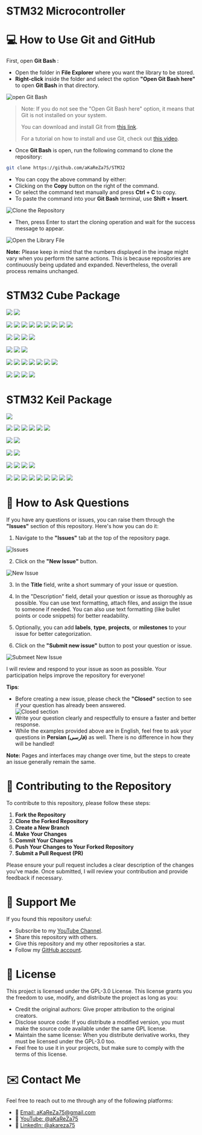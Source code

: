 # STM32 Microcontroller

# 💻 How to Use Git and GitHub
First, open **Git Bash** :
-  Open the folder in **File Explorer** where you want the library to be stored.
-  **Right-click** inside the folder and select the option **"Open Git Bash here"** to open **Git Bash** in that directory.

![open Git Bash](Images/Step0.png)

> Note: If you do not see the "Open Git Bash here" option, it means that Git is not installed on your system.
> 
>  You can download and install Git from [this link](https://git-scm.com/downloads).
>  
>  For a tutorial on how to install and use Git, check out [this video](https://youtu.be/BsykgHpmUt8).
  
-  Once **Git Bash** is open, run the following command to clone the repository:

 ```bash
git clone https://github.com/aKaReZa75/STM32
```
- You can copy the above command by either:
- Clicking on the **Copy** button on the right of the command.
- Or select the command text manually and press **Ctrl + C** to copy.
- To paste the command into your **Git Bash** terminal, use **Shift + Insert**.

![Clone the Repository](Images/Step1.png)

- Then, press Enter to start the cloning operation and wait for the success message to appear.

![Open the Library File](Images/Step2.png)

**Note:** Please keep in mind that the numbers displayed in the image might vary when you perform the same actions. This is because repositories are continuously being updated and expanded. Nevertheless, the overall process remains unchanged.

# STM32 **Cube** Package
[![](https://img.shields.io/badge/Cube-C0_v100-blue)](https://www.mediafire.com/file/g50dhmr7ik9lgsj/stm32cube_fw_c0_v100.zip/file)
[![](https://img.shields.io/badge/Cube-C0_v101-blue)](https://www.mediafire.com/file/ylzs5c9v1owe3e2/stm32cube_fw_c0_v101.zip/file) 

[![](https://img.shields.io/badge/Cube-F0_v1110-blue)](https://www.mediafire.com/file/keam6ubr85eynjo/stm32cube_fw_f0_v1110.zip/file)
[![](https://img.shields.io/badge/Cube-F0_v1114-blue)](https://www.mediafire.com/file/37xceinyif8a06v/stm32cube_fw_f0_v1114.zip/file)
[![](https://img.shields.io/badge/Cube-F1_v180-blue)](https://www.mediafire.com/file/18rjp5zhjh3jamk/stm32cube_fw_f1_v180.zip/file)
[![](https://img.shields.io/badge/Cube-F1_v185-blue)](https://www.mediafire.com/file/upg6cdowe42urf7/stm32cube_fw_f1_v185.zip/file)
[![](https://img.shields.io/badge/Cube-F2_v190-blue)](https://www.mediafire.com/file/ajp6arei11f6trr/stm32cube_fw_f2_v190.zip/file)
[![](https://img.shields.io/badge/Cube-F2_v194-blue)](https://www.mediafire.com/file/7ap8mh9l2tdu3jr/stm32cube_fw_f2_v194.zip/file)
[![](https://img.shields.io/badge/Cube-F3_v1110-blue)](https://www.mediafire.com/file/74w0jq0kvliu6dy/stm32cube_fw_f3_v1110.zip/file)
[![](https://img.shields.io/badge/Cube-F4_v1270-blue)](https://www.mediafire.com/file/emtlenksppxzi5o/stm32cube_fw_f4_v1270.zip/file) 
[![](https://img.shields.io/badge/Cube-F7_v1170-blue)](https://www.mediafire.com/file/suwkita0op1xhbn/stm32cube_fw_f7_v1170.zip/file) 

[![](https://img.shields.io/badge/Cube-G0_v160-blue)](https://www.mediafire.com/file/j57obnwma8e4epo/stm32cube_fw_g0_v160.zip/file) 
[![](https://img.shields.io/badge/Cube-G0_v161-blue)](https://www.mediafire.com/file/fxzmhgajn52o9ko/stm32cube_fw_g0_v161.zip/file) 
[![](https://img.shields.io/badge/Cube-G4_v150-blue)](https://www.mediafire.com/file/e7wb3qhtmofdshd/stm32cube_fw_g4_v150.zip/file) 
[![](https://img.shields.io/badge/Cube-G4_v151-blue)](https://www.mediafire.com/file/mj7n6di3xku6tmh/stm32cube_fw_g4_v151.zip/file) 

[![](https://img.shields.io/badge/Cube-H5_v100-blue)](https://www.mediafire.com/file/mgcpx55g5wyibqc/stm32cube_fw_h5_v100.zip/file)
[![](https://img.shields.io/badge/Cube-H5_v101-blue)](https://www.mediafire.com/file/wasbwumm6vslnqv/stm32cube_fw_h5_v101.zip/file)
[![](https://img.shields.io/badge/Cube-H7_v1110-blue)](https://www.mediafire.com/file/d5rtwg4xbo7tiqe/stm32cube_fw_h7_v1110.zip/file)

[![](https://img.shields.io/badge/Cube-L0_v1120-blue)](https://www.mediafire.com/file/jua1sm61452m7jo/stm32cube_fw_l0_v1120.zip/file)
[![](https://img.shields.io/badge/Cube-L0_v1122-blue)](https://www.mediafire.com/file/s0vpqnwcsyl6l6x/stm32cube_fw_l0_v1122.zip/file)
[![](https://img.shields.io/badge/Cube-L1_v1100-blue)](https://www.mediafire.com/file/i7c2fq7a6xsfh3j/stm32cube_fw_l1_v1100.zip/file)
[![](https://img.shields.io/badge/Cube-L1_v1104-blue)](https://www.mediafire.com/file/2vyrtwe9namzn2j/stm32cube_fw_l1_v1104.zip/file)
[![](https://img.shields.io/badge/Cube-L4_v1170-blue)](https://www.mediafire.com/file/1s01c1fcqnkzhy5/stm32cube_fw_l4_v1170.zip/file)
[![](https://img.shields.io/badge/Cube-L4_v1172-blue)](https://www.mediafire.com/file/e4lal7yboww3er9/stm32cube_fw_l4_v1172.zip/file)
[![](https://img.shields.io/badge/Cube-L5_v150-blue)](https://www.mediafire.com/file/1a47tkf7zvo2vx7/stm32cube_fw_l5_v150.zip/file)

[![](https://img.shields.io/badge/Cube-W1_v130-blue)](https://www.mediafire.com/file/9c5re07vjfztkza/stm32cube_fw_wl_v130.zip/file)
[![](https://img.shields.io/badge/Cube-U5_v120-blue)](https://www.mediafire.com/file/o2moq3g3kzpe1po/stm32cube_fw_u5_v120.zip/file)
[![](https://img.shields.io/badge/Cube-MP1_v160-blue)](https://www.mediafire.com/file/kcakly7s4dj9d0p/stm32cube_fw_mp1_v160.zip/file)
[![](https://img.shields.io/badge/Cube-WBA_v100-blue)](https://www.mediafire.com/file/hv013vrkhz4e170/stm32cube_fw_wba_v100.zip/file)


# STM32 **Keil** Package
[![](https://img.shields.io/badge/Keil-C0_DFP.1.0.0-darkgreen)](https://www.mediafire.com/file/4pakp5geniqhl1q/Keil.STM32C0xx_DFP.1.0.0.zip/file) 

[![](https://img.shields.io/badge/Keil-F0_DFP.2.1.1-darkgreen)](https://www.mediafire.com/file/ceo5dil925sy4km/Keil.STM32F0xx_DFP.2.1.1.zip/file) 
[![](https://img.shields.io/badge/Keil-F1_DFP.2.4.1-darkgreen)](https://www.mediafire.com/file/up3lr3njkycsdp8/Keil.STM32F1xx_DFP.2.4.1.zip/file) 
[![](https://img.shields.io/badge/Keil-F2_DFP.2.10.0-darkgreen)](https://www.mediafire.com/file/rlmhjmerrmrmdtb/Keil.STM32F2xx_DFP.2.10.0.zip/file) 
[![](https://img.shields.io/badge/Keil-F3_DFP.2.2.2-darkgreen)](https://www.mediafire.com/file/rkdail9629me25o/Keil.STM32F3xx_DFP.2.2.2.zip/file) 
[![](https://img.shields.io/badge/Keil-F4_DFP.2.17.0-darkgreen)](https://www.mediafire.com/file/18oczefhh4mg31t/Keil.STM32F4xx_DFP.2.17.0.zip/file) 
[![](https://img.shields.io/badge/Keil-F7_DFP.2.15.1-darkgreen)](https://www.mediafire.com/file/naz1wjgi5k8wb3k/Keil.STM32F7xx_DFP.2.15.1.zip/file) 

[![](https://img.shields.io/badge/Keil-G0_DFP.1.4.0-darkgreen)](https://www.mediafire.com/file/y4mmg0effb18woh/Keil.STM32G0xx_DFP.1.4.0.zip/file) 
[![](https://img.shields.io/badge/Keil-G4_DFP.1.5.0-darkgreen)](https://www.mediafire.com/file/tivu3sjel2dwea5/Keil.STM32G4xx_DFP.1.5.0.zip/file) 

[![](https://img.shields.io/badge/Keil-H5_DFP.1.0.0-darkgreen)](https://www.mediafire.com/file/p5r36babs25fw7w/Keil.STM32H5xx_DFP.1.0.0.zip/file) 
[![](https://img.shields.io/badge/Keil-H7_DFP.3.1.0-darkgreen)](https://www.mediafire.com/file/i9v80bmeio46wtk/Keil.STM32H7xx_DFP.3.1.0.zip/file) 

[![](https://img.shields.io/badge/Keil-L0_DFP.2.2.0-darkgreen)](https://www.mediafire.com/file/k1jlr05jasmuxdg/Keil.STM32L0xx_DFP.2.2.0.zip/file) 
[![](https://img.shields.io/badge/Keil-L1_DFP.1.4.1-darkgreen)](https://www.mediafire.com/file/nqukbotfaxha29u/Keil.STM32L1xx_DFP.1.4.1.zip/file) 
[![](https://img.shields.io/badge/Keil-L4_DFP.2.6.2-darkgreen)](https://www.mediafire.com/file/w8tqh1ox6grkq27/Keil.STM32L4xx_DFP.2.6.2.zip/file) 
[![](https://img.shields.io/badge/Keil-L5_DFP.1.4.0-darkgreen)](https://www.mediafire.com/file/6gg99pshli5v9vs/Keil.STM32L5xx_DFP.1.4.0.zip/file) 

[![](https://img.shields.io/badge/Keil-MP1_DFP.1.3.0]-darkgreen)](https://www.mediafire.com/file/vz7b5f9agcn3pp1/Keil.STM32MP1xx_DFP.1.3.0.zip/file) 
[![](https://img.shields.io/badge/Keil-U5_DFP.2.1.0]-darkgreen)](https://www.mediafire.com/file/oyjqzd5tcfpqlc0/Keil.STM32U5xx_DFP.2.1.0.zip/file) 
[![](https://img.shields.io/badge/Keil-W1_DFP.1.0.0]-darkgreen)](https://www.mediafire.com/file/1494x3e869idyyw/Keil.STM32W1xx_DFP.1.0.0.zip/file) 
[![](https://img.shields.io/badge/Keil-WBA_DFP.1.2.0]-darkgreen)](https://www.mediafire.com/file/ypw2ax2c49kpf37/Keil.STM32WBAxx_DFP.1.2.0.zip/file) 
[![](https://img.shields.io/badge/Keil-WB_DFP.1.3.0]-darkgreen)](https://www.mediafire.com/file/5odp24davhcfv8n/Keil.STM32WBxx_DFP.1.3.0.zip/file) 
[![](https://img.shields.io/badge/Keil-WL_DFP.1.1.0]-darkgreen)](https://www.mediafire.com/file/3emcqc73urkj84i/Keil.STM32WLxx_DFP.1.1.0.zip/file) 
[![](https://img.shields.io/badge/Keil-NRG-1_DFP.1.2.0]-darkgreen)](https://www.mediafire.com/file/tlff1hizdtwcgfi/Keil.STBlueNRG-1_DFP.1.2.0.zip/file) 
[![](https://img.shields.io/badge/Keil-NRG-2_DFP.1.0.1]-darkgreen)](https://www.mediafire.com/file/sv4yk1heow36vaa/Keil.STBlueNRG-2_DFP.1.0.1.zip/file) 
[![](https://img.shields.io/badge/Keil-NRG-LP_DFP.3.0.0]-darkgreen)](https://www.mediafire.com/file/qabvcsn46kzunyk/Keil.STBlueNRG-LP_DFP.3.0.0.zip/file) 

# 📝 How to Ask Questions
If you have any questions or issues, you can raise them through the **"Issues"** section of this repository. Here's how you can do it:  

1. Navigate to the **"Issues"** tab at the top of the repository page.  

  ![Issues](Images/Step3.png)

2. Click on the **"New Issue"** button.  
   
  ![New Issue](Images/Step4.png)

3. In the **Title** field, write a short summary of your issue or question.  

4. In the "Description" field, detail your question or issue as thoroughly as possible. You can use text formatting, attach files, and assign the issue to someone if needed. You can also use text formatting (like bullet points or code snippets) for better readability.  

5. Optionally, you can add **labels**, **type**, **projects**, or **milestones** to your issue for better categorization.  

6. Click on the **"Submit new issue"** button to post your question or issue.
   
  ![Submeet New Issue](Images/Step5.png)

I will review and respond to your issue as soon as possible. Your participation helps improve the repository for everyone!  

**Tips**:  
- Before creating a new issue, please check the **"Closed"** section to see if your question has already been answered.  
   ![Closed section](Images/Step6.png)  
- Write your question clearly and respectfully to ensure a faster and better response.  
- While the examples provided above are in English, feel free to ask your questions in **Persian (فارسی)** as well. There is no difference in how they will be handled!  

**Note:** Pages and interfaces may change over time, but the steps to create an issue generally remain the same.  

# 🤝 Contributing to the Repository
To contribute to this repository, please follow these steps:
1. **Fork the Repository**  
2. **Clone the Forked Repository**  
3. **Create a New Branch**  
4. **Make Your Changes**  
5. **Commit Your Changes**  
6. **Push Your Changes to Your Forked Repository**  
7. **Submit a Pull Request (PR)**  

Please ensure your pull request includes a clear description of the changes you’ve made. Once submitted, I will review your contribution and provide feedback if necessary.

# 🌟 Support Me
If you found this repository useful:
- Subscribe to my [YouTube Channel](https://www.youtube.com/@aKaReZa75).
- Share this repository with others.
- Give this repository and my other repositories a star.
- Follow my [GitHub account](https://github.com/aKaReZa75).

# 📜 License
This project is licensed under the GPL-3.0 License. This license grants you the freedom to use, modify, and distribute the project as long as you:
- Credit the original authors: Give proper attribution to the original creators.
- Disclose source code: If you distribute a modified version, you must make the source code available under the same GPL license.
- Maintain the same license: When you distribute derivative works, they must be licensed under the GPL-3.0 too.
- Feel free to use it in your projects, but make sure to comply with the terms of this license.
  
# ✉️ Contact Me
Feel free to reach out to me through any of the following platforms:
- 📧 [Email: aKaReZa75@gmail.com](mailto:aKaReZa75@gmail.com)
- 🎥 [YouTube: @aKaReZa75](https://www.youtube.com/@aKaReZa75)
- 💼 [LinkedIn: @akareza75](https://www.linkedin.com/in/akareza75)

